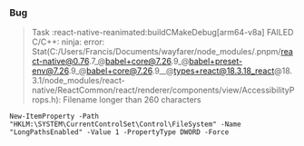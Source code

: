 ### Bug
> Task :react-native-reanimated:buildCMakeDebug[arm64-v8a] FAILED
C/C++: ninja: error: Stat(C:/Users/Francis/Documents/wayfarer/node_modules/.pnpm/react-native@0.76.7_@babel+core@7.26.9_@babel+preset-env@7.26.9_@babel+core@7.26.9__@types+react@18.3.18_react@18.3.1/node_modules/react-native/ReactCommon/react/renderer/components/view/AccessibilityProps.h): Filename longer than 260 characters

```
New-ItemProperty -Path "HKLM:\SYSTEM\CurrentControlSet\Control\FileSystem" -Name "LongPathsEnabled" -Value 1 -PropertyType DWORD -Force
```
